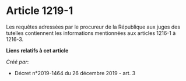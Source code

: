 # Article 1219-1

Les requêtes adressées par le procureur de la République aux juges des tutelles contiennent les informations mentionnées aux
articles 1216-1 à 1216-3.

**Liens relatifs à cet article**

_Créé par_:

  - Décret n°2019-1464 du 26 décembre 2019 - art. 3

